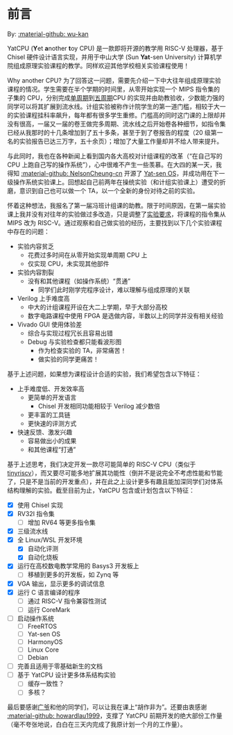 # 前言

By: [:material-github: wu-kan](https://github.com/wu-kan)

YatCPU (**Y**et **a**nother **t**oy CPU) 是一款即将开源的教学用 RISC-V 处理器，基于 Chisel 硬件设计语言实现，并用于中山大学 (Sun **Yat**-sen University) 计算机学院组成原理实验课程的教学。同样欢迎其他学校相关实验课程使用！

Why another CPU? 为了回答这一问题，需要先介绍一下中大往年组成原理实验课程的情况。学生需要在半个学期的时间里，从零开始实现一个 MIPS 指令集的子集的 CPU，分别完成[单周期](https://wu-kan.cn/2018/11/23/%E5%8D%95%E5%91%A8%E6%9C%9FCPU%E8%AE%BE%E8%AE%A1/)到[五周期](https://wu-kan.cn/2018/12/23/%E5%A4%9A%E5%91%A8%E6%9C%9FCPU%E8%AE%BE%E8%AE%A1/)CPU 的实现并由助教验收，少数能力强的同学可以将其扩展到流水线。计组实验被称作计院学生的第一道门槛，相较于大一的实验课程挂科率飙升，每年都有很多学生重修。门槛高的同时这门课的上限却并没有很高，一届又一届的卷王做完多周期、流水线之后开始卷各种细节，如指令集已经从我那时的十几条增加到了五十多条，甚至于到了卷报告的程度（20 级第一名的实验报告已达三万字，五十余页）；增加了大量工作量却并不给人带来提升。

与此同时，我也在各种新闻上看到国内各大高校对计组课程的改革（“在自己写的 CPU 上跑自己写的操作系统”），心中很难不产生一些羡慕。在大四的某一天，我得知 [:material-github: NelsonCheung-cn](https://github.com/NelsonCheung-cn) 开源了 [Yat-sen OS](https://github.com/NelsonCheung-cn/yatsenos-riscv)，并成功用在下一级操作系统实验课上。回想起自己前两年在操统实验（和计组实验课上）遭受的折磨，意识到自己也可以做一个 TA，以一个全新的身份对待之前的实验。

怀着这种想法，我报名了第一届冯班计组课的助教。限于时间原因，在第一届实验课上我并没有对往年的实验做过多改造，只是调整了[实验要求](https://wu-kan.cn/2021/11/16/%E8%AE%A1%E7%AE%97%E6%9C%BA%E7%BB%84%E6%88%90%E5%8E%9F%E7%90%86%E5%AE%9E%E9%AA%8C%E8%AF%BE%E8%AF%BE%E4%BB%B6/)，将课程的指令集从 MIPS 改为 RISC-V。通过观察和自己做实验的经历，主要找到以下几个实验课程中存在的问题：

- 实验内容贫乏
  - 花费过多时间在从零开始实现单周期 CPU 上
  - 仅实现 CPU，未实现其他部件
- 实验内容割裂
  - 没有和其他课程（如操作系统）“贯通”
    - 同学们此时刚学完程序设计，难以理解与组成原理的关联
- Verilog 上手难度高
  - 中大的计组课程开设在大二上学期，早于大部分高校
  - 数字电路课程中使用 FPGA 是选做内容，半数以上的同学并没有相关经验
- Vivado GUI 使用体验差
  - 综合与实现过程冗长且容易出错
  - Debug 与实验检查都只能看波形图
    - 作为检查实验的 TA，非常痛苦！
    - 做实验的同学更痛苦！

基于上述问题，如果想为课程设计合适的实验，我们希望包含以下特征：

- 上手难度低、开发效率高
  - 更简单的开发语言
    - Chisel 开发相同功能相较于 Verilog 减少数倍
  - 更丰富的工具链
  - 更快速的评测方式
- 快速反馈、激发兴趣
  - 容易做出小的成果
  - 和其他课程“打通”

基于上述思考，我们决定开发一款尽可能简单的 RISC-V CPU（类似于 [tinyriscv](https://gitee.com/liangkangnan/tinyriscv/)），而又要尽可能多地扩展其功能性（倒并不是说完全不考虑性能和节能了，只是不是当前的开发重点），并在此之上设计更多有趣且能加深同学们对体系结构理解的实验。截至目前为止，YatCPU 包含或计划包含以下特征：

- [x] 使用 Chisel 实现
- [x] RV32I 指令集
    - [ ] 增加 RV64 等更多指令集
- [x] 三级流水线
- [x] 全 Linux/WSL 开发环境
    - [x] 自动化评测
    - [x] 自动化烧板
- [x] 运行在高校数电教学常用的 Basys3 开发板上
    - [ ] 移植到更多的开发板，如 Zynq 等
- [x] VGA 输出，显示更多的调试信息
- [x] 运行 C 语言编译的程序
    - [ ] 通过 RISC-V 指令兼容性测试
    - [ ] 运行 CoreMark
- [ ] 启动操作系统
    - [ ] FreeRTOS
    - [ ] Yat-sen OS
    - [ ] HarmonyOS
    - [ ] Linux Core
    - [ ] Debian
- [ ] 完善且适用于零基础新生的文档
- [ ] 基于 YatCPU 设计更多体系结构实验
    - [ ] 缓存一致性？
    - [ ] 多核？

最后要感谢[广爷](http://cse.sysu.edu.cn/content/5357)和他的同学们，可以让我在课上“胡作非为”。还要由衷感谢 [:material-github: howardlau1999](https://github.com/howardlau1999)，支撑了 YatCPU 前期开发的绝大部份工作量（毫不夸张地说，白白在三天内完成了我原计划一个月的工作量）。
